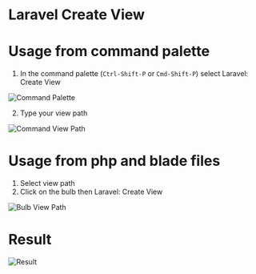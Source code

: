 # Laravel Create View

# Usage from command palette
1. In the command palette (`Ctrl-Shift-P` or `Cmd-Shift-P`) select Laravel: Create View

![Command Palette](https://github.com/glitchbl/laravel-create-view/raw/master/images/command-palette.png)

2. Type your view path

![Command View Path](https://github.com/glitchbl/laravel-create-view/raw/master/images/view-path.png)

# Usage from php and blade files
1. Select view path
2. Click on the bulb then Laravel: Create View

![Bulb View Path](https://github.com/glitchbl/laravel-create-view/raw/master/images/php-blade.png)

# Result
![Result](https://github.com/glitchbl/laravel-create-view/raw/master/images/result.png)